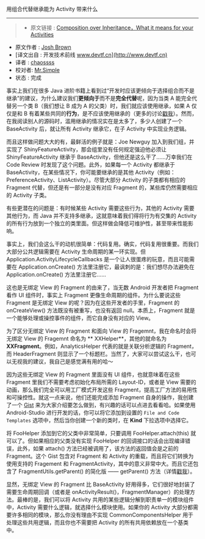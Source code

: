 用组合代替继承能为 Activity 带来什么

---

> * 原文链接 : [Composition over Inheritance，What it means for your Activities](https://plus.google.com/+JoshBrown42/posts/FzNghPbKk2s)
* 原文作者 : [Josh Brown](https://plus.google.com/100411279961902366927)
* [译文出自 :  开发技术前线 www.devtf.cn](http://www.devtf.cn)
* 译者 : [chaossss](https://github.com/chaossss) 
* 校对者: [Mr.Simple](https://github.com/bboyfeiyu)  
* 状态 :  完成

事实上我们在很多 Java 进阶书籍上看到过“开发时应该更倾向于选择组合而不是继承”的建议，为什么建议我们**更倾向于**而不是**完全代替**呢，因为当类 A 能完全代替另一个类 B（我们想让 B 成为 A 的父类）时，我们就应该使用继承，如果 A 仅仅是和 B 有着某些共同的**行为**，是不应该使用继承的（更多的讨论[戳我](http://stackoverflow.com/questions/49002/prefer-composition-over-inheritance)）。然而，在我阅读别人的源码时，滥用继承的情况实在是太多了，多少人创建了一个 BaseActivity 后，就让所有 Activity 继承它，在子 Activity 中实现业务逻辑。

而且这样做问题大大的有，最鲜活的例子就是：Joe Newguy 加入到我们组，并实现了 ShinyFeatureActivity，那会组里没有任何规定强迫他必须让 ShinyFeatureActivity 继承于 BaseActivity，但他还是这么干了……万幸我们在 Code Review 时发现了这个问题。此外，如果每一个 Activity 都继承于 BaseActivity，在某些情况下，你可能要继承的是其他 Activity（例如：PreferenceActivity、ListActivity）。尽管大部分 Activity 的子类都有相应的 Fragment 代替，但还是有一部分是没有对应 Fragment 的，某些库仍然需要相应的 Activity 子类。

有些更潜在的问题是：有时候某些 Activity 需要这些行为，其他的 Activity 需要其他行为，而 Java 并不支持多继承，这就意味着我们得将行为有交集的 Activity 的所有行为放到一个独立的类里面。但这样做会降低可维护性，甚至带来性能影响。

事实上，我们会这么干的动机很简单：代码复用。确实，代码复用很重要。而我们大部分公共逻辑需要在 Activity 生命周期的某一环实现。但 Application.ActivityLifecycleCallbacks 是一个让人很蛋疼的玩意，而且可能需要在 Application.onCreate() 方法里注册它，最讽刺的是：我们想尽办法避免在 Application.onCreate() 方法里注册它……

这也是无绑定 View 的 Fragment 的由来了，当无数 Android 开发者把 Fragment 看作 UI 组件时，事实上 Fragment 更像生命周期的组件。为什么要说这些 Fragment 是无绑定 View 的呢？因为在这些开发者的手里，Fragment 的 onCreateView() 方法既没有被重写，也没有返回 null。本质上，Fragment 就是一个能够处理或操控事件的组件，而它自身没有对应的 View。

为了区分无绑定 View 的 Fragment 和面向 View 的 Fragemnt，我在命名时会将无绑定 View 的 Fragemnt 命名为 ** XXHelper**，其他的就命名为**XXFragment**。例如，AnalyticsHelper 代表的就是关联分析逻辑的 Fragment，而 HeaderFragment 则显示了一个标题栏。当然了，大家可以尝试这么干，也可以无视我的建议，我自己是感觉满有用的哈～

因为这些无绑定 View 的 Fragment 里面没有 UI 组件，也就意味着在这些 Fragment 里我们不需要考虑初始化布局所需的 Layout-ID，或者是 View 需要的动画，那么我们完全可以用工厂模式开发这些 Fragment，提高工厂方法的易用性和可操控性。就这一点来说，他们还能完成添加 Fragment 自身的操作，我创建了一个 [Gist](https://gist.github.com/keyboardr/ddf35148ca2c1a2bfbde) 来为大家介绍要怎么做到，有兴趣的话可以点进去看看哈。如果使用 Android-Studio 进行开发的话，你可以将它添加到设置的 `File and Code Templates` 选项中，然后当你创建一个新的类时，在 **Kind** 下拉选项中选择它。

将 FooHelper 添加到它的父类中非常简单，只要调用 FooHelper.attach(this) 就可以了。但如果相应的父类没有实现 FooHelper 的回调接口的话会出现编译错误，此外，如果 attach() 方法已经被调用了，该方法的返回值会是之前的 Fragment。这个 Gist 包含对 Fragment 和 Activity 的重载，而且将它们转换为使用支持的 Fragement 和 FragmentActivity，其中的意义非常中大。而且它还包含了 FragmentUtils.getParent() 的简化版 —— getParent() 方法（详情[戳我](https://gist.github.com/keyboardr/5455206)）。

显然，无绑定 View 的 Fragment 比 BaseActivity 好用得多，它们很好地封装了需要生命周期回调（或者是 onActivityResult()，FragmentManager）的处理方法。最棒的是，我们可以将 Activity 共用的某些逻辑分解到职责单一的模块组件中，Activity 需要什么逻辑，就选择什么模块使用。如果你的 Activity 大部分都需要许多相同的模块，那么你没有理由不实现 CommonComponentsHelper 用于处理这些共用逻辑，而且你也不需要把 Activity 的所有共用依赖放在一个基类中。
